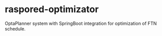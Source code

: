 # raspored-optimizator
OptaPlanner system with SpringBoot integration for optimization of FTN schedule.

